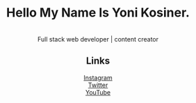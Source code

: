 <div align="center">
  <h1>Hello My Name Is Yoni Kosiner.</h1>
  <br />
  Full stack web developer | content creator
</div>
<div align="center">
  <h2>Links</h2>
  <a target=" _blank" href="https://instagram.com/kosiner.codes">Instagram</a>
  <br /> <a target=" _blank" href="https://twitter.com/KosinerYoni">Twitter</a>
  <br /> <a target=" _blank" href="https://www.youtube.com/channel/UCceuqcaS7oAGBYMBEhTyDEQ">YouTube</a>
</div>
